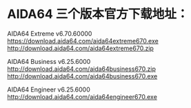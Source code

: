 
# AIDA64 三个版本官方下载地址：


AIDA64 Extreme v6.70.60000
https://download.aida64.com/aida64extreme670.exe
http://download.aida64.com/aida64extreme670.zip

AIDA64 Business v6.25.6000
http://download.aida64.com/aida64business670.zip
http://download.aida64.com/aida64business670.exe

AIDA64 Engineer v6.25.6000
http://download.aida64.com/aida64engineer670.exe
